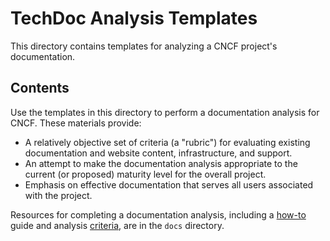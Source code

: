 # TechDoc Analysis Templates

This directory contains templates for analyzing a CNCF project's documentation.

## Contents

Use the templates in this directory to perform a documentation analysis for
CNCF. These materials provide:

- A relatively objective set of criteria (a "rubric") for evaluating existing
  documentation and website content, infrastructure, and support.
- An attempt to make the documentation analysis appropriate to the current (or
  proposed) maturity level for the overall project.
- Emphasis on effective documentation that serves all users associated with the
  project.

Resources for completing a documentation analysis, including a [how-to][] guide
and analysis [criteria][], are in the `docs` directory.

[how-to]: ../howto.md
[criteria]: ../criteria.md
